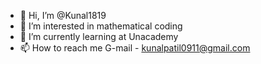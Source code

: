 - 👋 Hi, I’m @Kunal1819
- 👀 I’m interested in mathematical coding
- 🌱 I’m currently learning at Unacademy
- 📫 How to reach me G-mail - kunalpatil0911@gmail.com

<!---
Kunal1819/Kunal1819 is a ✨ special ✨ repository because its `README.md` (this file) appears on your GitHub profile.
You can click the Preview link to take a look at your changes.
--->

